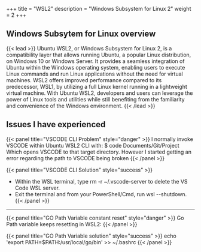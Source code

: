 +++
title = "WSL2"
description = "Windows Subsystem for Linux 2"
weight = 2
+++

##  Windows Subsytem for Linux overview

{{< lead >}}
Ubuntu WSL2, or Windows Subsystem for Linux 2, is a compatibility layer that allows running Ubuntu, a popular Linux distribution, on Windows 10 or Windows Server. It provides a seamless integration of Ubuntu within the Windows operating system, enabling users to execute Linux commands and run Linux applications without the need for virtual machines. WSL2 offers improved performance compared to its predecessor, WSL1, by utilizing a full Linux kernel running in a lightweight virtual machine. With Ubuntu WSL2, developers and users can leverage the power of Linux tools and utilities while still benefiting from the familiarity and convenience of the Windows environment.
{{< /lead >}}

## Issues I have experienced

{{< panel title="VSCODE CLI Problem" style="danger" >}}
I normally invoke VSCODE within Ubuntu WSL2 CLI with:
    $ code Documents/Git/Project
Which opens VSCODE to that target directory.
However I started getting an error regarding the path to VSCODE being broken
{{< /panel >}}

{{< panel title="VSCODE CLI Solution" style="success" >}}
* Within the WSL terminal, type rm -r ~/.vscode-server to delete the VS Code WSL server.
* Exit the terminal and from your PowerShell/Cmd, run wsl --shutdown.
{{< /panel >}}

---

{{< panel title="GO Path Variable constant reset" style="danger" >}}
Go Path variable keeps resetting in WSL2:
{{< /panel >}}

{{< panel title="GO Path Variable solution" style="success" >}}
echo 'export PATH=$PATH:/usr/local/go/bin' >> ~/.bashrc
{{< /panel >}}
